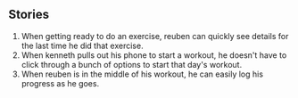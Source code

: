 ## Stories

1. When getting ready to do an exercise, reuben can quickly see details for the last time he did that exercise.
2. When kenneth pulls out his phone to start a workout, he doesn't have to click through a bunch of options to start that day's workout.
3. When reuben is in the middle of his workout, he can easily log his progress as he goes.
